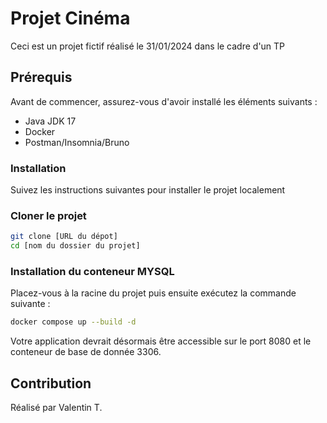 # Projet Cinéma

Ceci est un projet fictif réalisé le 31/01/2024 dans le cadre d'un TP

## Prérequis

Avant de commencer, assurez-vous d'avoir installé les éléments suivants :
- Java JDK 17
- Docker
- Postman/Insomnia/Bruno

### Installation

Suivez les instructions suivantes pour installer le projet localement

### Cloner le projet

```bash
git clone [URL du dépot]
cd [nom du dossier du projet]
```

### Installation du conteneur MYSQL

Placez-vous à la racine du projet puis ensuite exécutez la commande suivante :

```bash
docker compose up --build -d
```

Votre application devrait désormais être accessible sur le port 8080 et le conteneur de base de donnée 3306.

## Contribution
Réalisé par Valentin T.